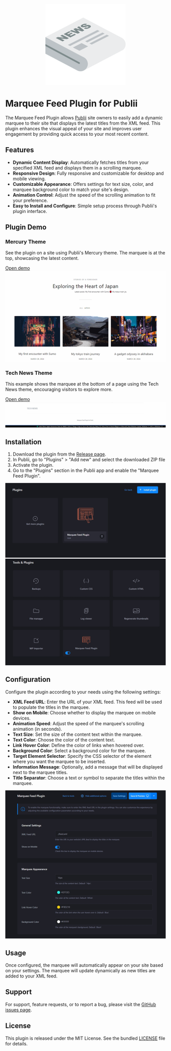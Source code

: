 
<div align="center">
  <img src="https://raw.githubusercontent.com/htejera/publii-marquee-feed-plugin/main/thumbnail.svg" width= "50%" height="50%" alt="Marquee Feed Plugin for Publii">
</div>

# Marquee Feed Plugin for Publii

The Marquee Feed Plugin allows [Publii](https://getpublii.com) site owners to easily add a dynamic marquee to their site that displays the latest titles from the XML feed. This plugin enhances the visual appeal of your site and improves user engagement by providing quick access to your most recent content.


## Features

- **Dynamic Content Display**: Automatically fetches titles from your specified XML feed and displays them in a scrolling marquee.
- **Responsive Design**: Fully responsive and customizable for desktop and mobile viewing.
- **Customizable Appearance**: Offers settings for text size, color, and marquee background color to match your site's design.
- **Animation Control**: Adjust the speed of the scrolling animation to fit your preference.
- **Easy to Install and Configure**: Simple setup process through Publii's plugin interface.

## Plugin Demo

### Mercury Theme

See the plugin on a site using Publii's Mercury theme. The marquee is at the top, showcasing the latest content.

[Open demo](https://marqueeplugin.surge.sh)
![Mercury Theme Marquee](https://github.com/htejera/publii-marquee-feed-plugin/blob/main/marquee-mercury.gif?raw=true)


### Tech News Theme
This example shows the marquee at the bottom of a page using the Tech News theme, encouraging visitors to explore more.

[Open demo](https://marqueeplugin-technews.surge.sh)
![Tech News Theme Marquee](https://github.com/htejera/publii-marquee-feed-plugin/blob/main/marquee-technews.gif?raw=true)




## Installation

1. Download the plugin from the [Release page](https://github.com/htejera/publii-marquee-feed-plugin/releases).
2. In Publii, go to "Plugins" > "Add new" and select the downloaded ZIP file
3. Activate the plugin.
4. Go to the "Plugins" section in the Publii app and enable the "Marquee Feed Plugin".

![Marquee Feed Plugin instaled](https://github.com/htejera/publii-marquee-feed-plugin/blob/main/marquee-plugin-instaled.jpg?raw=true)   
![Marquee Feed Plugin enabled](https://github.com/htejera/publii-marquee-feed-plugin/blob/main/marquee-plugin-enabled.jpg?raw=true)   

## Configuration

Configure the plugin according to your needs using the following settings:

- **XML Feed URL**: Enter the URL of your XML feed. This feed will be used to populate the titles in the marquee.
- **Show on Mobile**: Choose whether to display the marquee on mobile devices.
- **Animation Speed**: Adjust the speed of the marquee's scrolling animation (in seconds).
- **Text Size**: Set the size of the content text within the marquee.
- **Text Color**: Choose the color of the content text.
- **Link Hover Color**: Define the color of links when hovered over.
- **Background Color**: Select a background color for the marquee.
- **Target Element Selector**: Specify the CSS selector of the element where you want the marquee to be inserted.
- **Information Message**: Optionally, add a message that will be displayed next to the marquee titles.
- **Title Separator**: Choose a text or symbol to separate the titles within the marquee.

![Marquee Feed Plugin configuration](https://github.com/htejera/publii-marquee-feed-plugin/blob/main/marquee-plugin-configuration.jpg?raw=true)

## Usage

Once configured, the marquee will automatically appear on your site based on your settings. The marquee will update dynamically as new titles are added to your XML feed.

## Support

For support, feature requests, or to report a bug, please visit the [GitHub issues page](https://github.com/htejera/publii-marquee-feed-plugin/issues).

## License

This plugin is released under the MIT License. See the bundled [LICENSE](https://github.com/htejera/publii-marquee-feed-plugin/blob/main/LICENSE) file for details.


